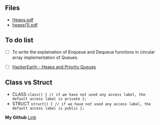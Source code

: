 ## Files
* [Heaps.pdf](https://www.dropbox.com/s/30kq25klujxqyzs/Heaps.pdf?dl=0)
* [heaps(1).pdf](https://www.dropbox.com/s/9vde3wnno3wed2e/heaps%20%281%29.pdf?dl=0)


## To do list
- [ ] To write the explaination of Enqueue and Dequeue functions in circular array implementation of Queues.
- [ ] [HackerEarth - Heaps and Priority Queues](https://www.hackerearth.com/practice/notes/heaps-and-priority-queues/)



## Class vs Struct
* CLASS
`class()
{
// if we have not used any access label, the default access label is private
};
`
* STRUCT
`struct()
{
// if we have not used any access label, the default access label is public
};
`



**My Github** [Link](https://github.com/adist98)
